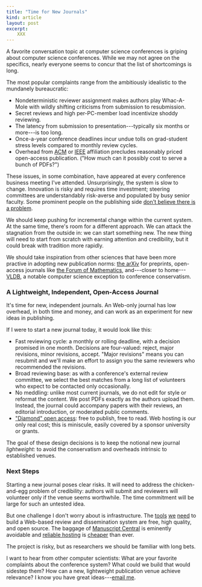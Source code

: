 ```yaml
---
title: "Time for New Journals"
kind: article
layout: post
excerpt:
    XXX
---
```

A favorite conversation topic at computer science conferences is griping about computer science conferences. While we may not agree on the specifics, nearly everyone seems to concur that the list of shortcomings is long.

The most popular complaints range from the ambitiously idealistic to the mundanely bureaucratic:

* Nondeterministic reviewer assignment makes authors play Whac-A-Mole with wildly shifting criticisms from submission to resubmission.
* Secret reviews and high per-PC-member load incentivize shoddy reviewing.
* The latency from submission to presentation---typically six months or more---is too long.
* Once-a-year conference deadlines incur undue tolls on grad-student stress levels compared to monthly review cycles.
* Overhead from [ACM][] or [IEEE][] affiliation precludes reasonably priced open-access publication. ("How much can it possibly cost to serve a bunch of PDFs?")

[acm]: http://www.acm.org
[ieee]: http://www.ieee.org/index.html

These issues, in some combination, have appeared at every conference business meeting I've attended. Unsurprisingly, the system is slow to change. Innovation is risky and requires time investment; steering committees are understandably risk-averse and populated by busy senior faculty. Some prominent people on the publishing side [don't believe there is a problem][vardioa].

[vardioa]: http://cacm.acm.org/magazines/2014/8/177025-openism-ipism-fundamentalism-and-pragmatism/fulltext

We should keep pushing for incremental change within the current system. At the same time, there's room for a different approach. We can attack the stagnation from the outside in: we can start something new. The new thing will need to start from scratch with earning attention and credibility, but it could break with tradition more rapidly.

We should take inspiration from other sciences that have been more practive in adopting new publication norms: [the arXiv][arxiv] for preprints, open-access journals like [the Forum of Mathematics][forum], and---closer to home---[VLDB][], a notable computer science exception to conference conservatism.

[arxiv]: http://arxiv.org
[forum]: http://journals.cambridge.org/forumofmathematics
[vldb]: http://www.vldb.org

### A Lightweight, Independent, Open-Access Journal

It's time for new, independent journals. An Web-only journal has low overhead, in both time and money, and can work as an experiment for new ideas in publishing.

If I were to start a new journal today, it would look like this:

* Fast reviewing cycle: a monthly or rolling deadline, with a decision promised in one month. Decisions are four-valued: reject, major revisions, minor revisions, accept. "Major revisions" means you can resubmit and we'll make an effort to assign you the same reviewers who recommended the revisions.
* Broad reviewing base: as with a conference's external review committee, we select the best matches from a long list of volunteers who expect to be contacted only occasionally.
* No meddling: unlike most current journals, we do not edit for style or reformat the content. We post PDFs exactly as the authors upload them. Instead, the journal could accompany papers with their reviews, an editorial introduction, or moderated public comments.
* ["Diamond" open access][diamond]: free to publish, free to read. Web hosting is our only real cost; this is miniscule, easily covered by a sponsor university or grants.

[diamond]: https://gowers.wordpress.com/2013/01/16/why-ive-also-joined-the-good-guys/

The goal of these design decisions is to keep the notional new journal *lightweight:* to avoid the conservatism and overheads intrinsic to established venues.

###  Next Steps

Starting a new journal poses clear risks. It will need to address the chicken-and-egg problem of credibility: authors will submit and reviewers will volunteer only if the venue seems worthwhile. The time commitment will be large for such an untested idea.

But one challenge I don't worry about is infrastructure. The [tools][github] [we][jekyll] [need][s3] to build a Web-based review and dissemination system are free, high quality, and open source. The baggage of [Manuscript Central][mc] is eminently avoidable and [reliable hosting][s3] is [cheaper][do] than ever.

[github]: https://github.com
[jekyll]: http://jekyllrb.com
[s3]: https://aws.amazon.com/s3/
[mc]: https://mc.manuscriptcentral.com/
[do]: https://www.digitalocean.com

The project is risky, but as researchers we should be familiar with long bets.

I want to hear from other computer scientists: What are your favorite complaints about the conference system? What could we build that would sidestep them? How can a new, lightweight publication venue achieve relevance? I know you have great ideas---[email me][email].

[email]: mailto:asampson@cs.washington.edu
